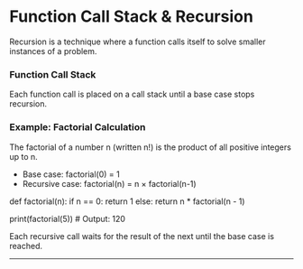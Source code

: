 # Function Call Stack & Recursion

Recursion is a technique where a function calls itself to solve smaller instances of a problem.

### Function Call Stack

Each function call is placed on a call stack until a base case stops recursion.

### Example: Factorial Calculation

The factorial of a number n (written n!) is the product of all positive integers up to n.

- Base case: factorial(0) = 1
- Recursive case: factorial(n) = n × factorial(n-1)

def factorial(n):
if n == 0:
return 1
else:
return n \* factorial(n - 1)

print(factorial(5)) # Output: 120

Each recursive call waits for the result of the next until the base case is reached.

---
